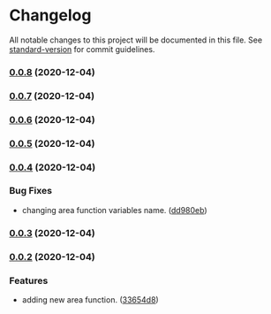 # Changelog

All notable changes to this project will be documented in this file. See
[standard-version](https://github.com/conventional-changelog/standard-version) for commit
guidelines.

### [0.0.8](///compare/v0.0.7...v0.0.8) (2020-12-04)

### [0.0.7](///compare/v0.0.4...v0.0.7) (2020-12-04)

### [0.0.6](///compare/v0.0.4...v0.0.6) (2020-12-04)

### [0.0.5](///compare/v0.0.4...v0.0.5) (2020-12-04)

### [0.0.4](///compare/v0.0.3...v0.0.4) (2020-12-04)

### Bug Fixes

- changing area function variables name.
  ([dd980eb](///commit/dd980ebf401edcf6308f14fe8556226983a7e6ec))

### [0.0.3](///compare/v0.0.2...v0.0.3) (2020-12-04)

### [0.0.2](///compare/v0.0.1...v0.0.2) (2020-12-04)

### Features

- adding new area function. ([33654d8](///commit/33654d85ce51f46f912ff19ff87345416d469fe6))
